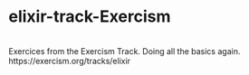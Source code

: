 # elixir-track-Exercism
<br>
Exercices from the Exercism Track. Doing all the basics again.
<br>
https://exercism.org/tracks/elixir
